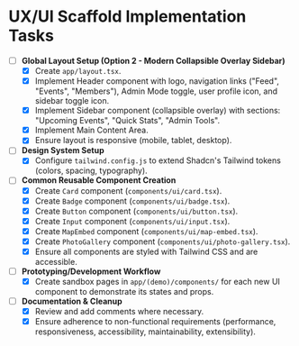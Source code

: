 # UX/UI Scaffold Implementation Tasks

- [ ] **Global Layout Setup (Option 2 - Modern Collapsible Overlay Sidebar)**
  - [x] Create `app/layout.tsx`.
  - [x] Implement Header component with logo, navigation links ("Feed", "Events", "Members"), Admin Mode toggle, user profile icon, and sidebar toggle icon.
  - [x] Implement Sidebar component (collapsible overlay) with sections: "Upcoming Events", "Quick Stats", "Admin Tools".
  - [x] Implement Main Content Area.
  - [x] Ensure layout is responsive (mobile, tablet, desktop).
- [ ] **Design System Setup**
  - [x] Configure `tailwind.config.js` to extend Shadcn's Tailwind tokens (colors, spacing, typography).
- [ ] **Common Reusable Component Creation**
  - [x] Create `Card` component (`components/ui/card.tsx`).
  - [x] Create `Badge` component (`components/ui/badge.tsx`).
  - [x] Create `Button` component (`components/ui/button.tsx`).
  - [x] Create `Input` component (`components/ui/input.tsx`).
  - [x] Create `MapEmbed` component (`components/ui/map-embed.tsx`).
  - [x] Create `PhotoGallery` component (`components/ui/photo-gallery.tsx`).
  - [x] Ensure all components are styled with Tailwind CSS and are accessible.
- [ ] **Prototyping/Development Workflow**
  - [x] Create sandbox pages in `app/(demo)/components/` for each new UI component to demonstrate its states and props.
- [ ] **Documentation & Cleanup**
  - [x] Review and add comments where necessary.
  - [x] Ensure adherence to non-functional requirements (performance, responsiveness, accessibility, maintainability, extensibility).
